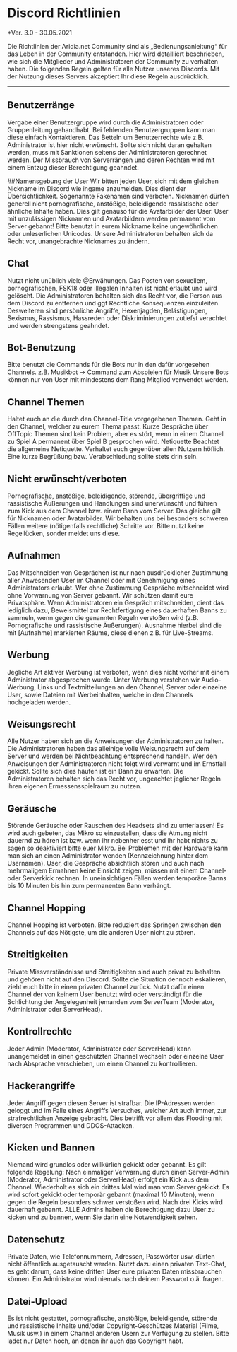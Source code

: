 # Discord Richtlinien
*Ver. 3.0 - 30.05.2021 

Die Richtlinien der Aridia.net Community sind als „Bedienungsanleitung“ für das Leben in der Community entstanden. Hier wird detailliert beschrieben, wie sich die Mitglieder und Administratoren der Community zu verhalten haben. Die folgenden Regeln gelten für alle Nutzer unseres Discords. Mit der Nutzung dieses Servers akzeptiert Ihr diese Regeln ausdrücklich. 

---

## Benutzerränge
Vergabe einer Benutzergruppe wird durch die Administratoren oder Gruppenleitung gehandhabt. Bei fehlenden Benutzergruppen kann man diese einfach Kontaktieren. 
Das Betteln um Benutzerrechte wie z.B. Administrator ist hier nicht erwünscht. Sollte sich nicht daran gehalten werden, muss mit Sanktionen seitens der Administratoren gerechnet werden. Der Missbrauch von Serverrängen und deren Rechten wird mit einem Entzug dieser Berechtigung geahndet.

##Namensgebung der User 
Wir bitten jeden User, sich mit dem gleichen Nickname im Discord wie ingame anzumelden. Dies dient der Übersichtlichkeit. Sogenannte Fakenamen sind verboten. Nicknamen dürfen generell nicht pornografische, anstößige, beleidigende rassistische oder ähnliche Inhalte haben. Dies gilt genauso für die Avatarbilder der User. User mit unzulässigen Nicknamen und Avatarbildern werden permanent vom Server gebannt! Bitte benutzt in eurem Nickname keine ungewöhnlichen oder unleserlichen Unicodes.
Unsere Administratoren behalten sich da Recht vor, unangebrachte Nicknames zu ändern.

## Chat
Nutzt nicht unüblich viele @Erwähungen. Das Posten von sexuellem, pornografischen, FSK18 oder illegalen Inhalten ist nicht erlaubt und wird gelöscht. Die Administratoren behalten sich das Recht vor, die Person aus dem Discord zu entfernen und ggf Rechtliche Konsequenzen einzuleiten. Desweiteren sind persönliche Angriffe, Hexenjagden, Belästigungen, Sexismus, Rassismus, Hassreden oder Diskriminierungen zutiefst verachtet und werden strengstens geahndet. 

## Bot-Benutzung
Bitte benutzt die Commands für die Bots nur in den dafür vorgesehen Channels. z.B. Musikbot -> Command zum Abspielen für Musik
Unsere Bots können nur von User mit mindestens dem Rang Mitglied  verwendet werden.

## Channel Themen
Haltet euch an die durch den Channel-Title vorgegebenen Themen. Geht in den Channel, welcher zu eurem Thema passt. Kurze Gespräche über OffTopic Themen sind kein Problem, aber es stört, wenn in einem Channel zu Spiel A permanent über Spiel B gesprochen wird. 
Netiquette 
Beachtet die allgemeine Netiquette. Verhaltet euch gegenüber allen Nutzern höflich. Eine kurze Begrüßung bzw. Verabschiedung sollte stets drin sein. 

## Nicht erwünscht/verboten 
Pornografische, anstößige, beleidigende, störende, übergriffige und rassistische Äußerungen und Handlungen sind unerwünscht und führen zum Kick aus dem Channel bzw. einem Bann vom Server. Das gleiche gilt für Nicknamen oder Avatarbilder. Wir behalten uns bei besonders schweren Fällen weitere (nötigenfalls rechtliche) Schritte vor. Bitte nutzt keine Regellücken, sonder meldet uns diese.

## Aufnahmen 
Das Mitschneiden von Gesprächen ist nur nach ausdrücklicher Zustimmung aller Anwesenden User im Channel oder mit Genehmigung eines Administrators erlaubt. Wer ohne Zustimmung Gespräche mitschneidet wird ohne Vorwarnung von Server gebannt. Wir schützen damit eure Privatsphäre. Wenn Administratoren ein Gespräch mitschneiden, dient das lediglich dazu, Beweismittel zur Rechtfertigung eines dauerhaften Banns zu sammeln, wenn gegen die genannten Regeln verstoßen wird (z.B. Pornografische und rassistische Äußerungen). Ausnahme hierbei sind die mit [Aufnahme] markierten Räume, diese dienen z.B. für Live-Streams.

## Werbung
Jegliche Art aktiver Werbung ist verboten, wenn dies nicht vorher mit einem Administrator abgesprochen wurde. Unter Werbung verstehen wir Audio-Werbung, Links und Textmitteilungen an den Channel, Server oder einzelne User, sowie Dateien mit Werbeinhalten, welche in den Channels hochgeladen werden.

## Weisungsrecht
Alle Nutzer haben sich an die Anweisungen der Administratoren zu halten. Die Administratoren haben das alleinige volle Weisungsrecht auf dem Server und werden bei Nichtbeachtung entsprechend handeln. Wer den Anweisungen der Administratoren nicht folgt wird verwarnt und im Ernstfall gekickt. Sollte sich dies häufen ist ein Bann zu erwarten.
Die Administratoren behalten sich das Recht vor, ungeachtet jeglicher Regeln ihren eigenen Ermessensspielraum zu nutzen.

## Geräusche
Störende Geräusche oder Rauschen des Headsets sind zu unterlassen! Es wird auch gebeten, das Mikro so einzustellen, dass die Atmung nicht dauernd zu hören ist bzw. wenn ihr nebenher esst und ihr habt nichts zu sagen so deaktiviert bitte euer Mikro. Bei Problemen mit der Hardware kann man sich an einen Administrator wenden (Kennzeichnung hinter dem Usernamen). User, die Gespräche absichtlich stören und auch nach mehrmaligem Ermahnen keine Einsicht zeigen, müssen mit einem Channel- oder Serverkick rechnen. In uneinsichtigen Fällen werden temporäre Banns bis 10 Minuten bis hin zum permanenten Bann verhängt.

## Channel Hopping 
Channel Hopping ist verboten. Bitte reduziert das Springen zwischen den Channels auf das Nötigste, um die anderen User nicht zu stören. 

## Streitigkeiten
Private Missverständnisse und Streitigkeiten sind auch privat zu behalten und gehören nicht auf den Discord. Sollte die Situation dennoch eskalieren, zieht euch bitte in einen privaten Channel zurück. Nutzt dafür einen Channel der von keinem User benutzt wird oder verständigt für die Schlichtung der Angelegenheit jemanden vom ServerTeam (Moderator, Administrator oder ServerHead). 

## Kontrollrechte
Jeder Admin (Moderator, Administrator oder ServerHead) kann unangemeldet in einen geschützten Channel wechseln oder einzelne User nach Absprache verschieben, um einen Channel zu kontrollieren. 

## Hackerangriffe
Jeder Angriff gegen diesen Server ist strafbar. Die IP-Adressen werden geloggt und im Falle eines Angriffs Versuches, welcher Art auch immer, zur strafrechtlichen Anzeige gebracht. Dies betrifft vor allem das Flooding mit diversen Programmen und DDOS-Attacken. 

## Kicken und Bannen
Niemand wird grundlos oder willkürlich gekickt oder gebannt. Es gilt folgende Regelung: 
Nach einmaliger Verwarnung durch einen Server-Admin (Moderator, Administrator oder ServerHead) erfolgt ein Kick aus dem Channel. Wiederholt es sich ein drittes Mal wird man vom Server gekickt. Es wird sofort gekickt oder temporär gebannt (maximal 10 Minuten), wenn gegen die Regeln besonders schwer verstoßen wird. Nach drei Kicks wird dauerhaft gebannt. ALLE Admins haben die Berechtigung dazu User zu kicken und zu bannen, wenn Sie darin eine Notwendigkeit sehen.

## Datenschutz
Private Daten, wie Telefonnummern, Adressen, Passwörter usw. dürfen nicht öffentlich ausgetauscht werden. Nutzt dazu einen privaten Text-Chat, es geht darum, dass keine dritten User eure privaten Daten missbrauchen können. Ein Administrator wird niemals nach deinem Passwort o.ä. fragen.

## Datei-Upload
Es ist nicht gestattet, pornografische, anstößige, beleidigende, störende und rassistische Inhalte und/oder Copyright-Geschützes Material (Filme, Musik usw.) in einem Channel anderen Usern zur Verfügung zu stellen. Bitte ladet nur Daten hoch, an denen ihr auch das Copyright habt. 


